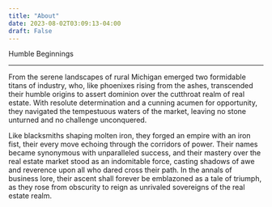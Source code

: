 ```yaml
---
title: "About"
date: 2023-08-02T03:09:13-04:00
draft: False
---
```



Humble Beginnings

---

From the serene landscapes of rural Michigan emerged two formidable titans of industry, who, like phoenixes rising from the ashes, transcended their humble origins to assert dominion over the cutthroat realm of real estate. With resolute determination and a cunning acumen for opportunity, they navigated the tempestuous waters of the market, leaving no stone unturned and no challenge unconquered. 

Like blacksmiths shaping molten iron, they forged an empire with an iron fist, their every move echoing through the corridors of power. Their names became synonymous with unparalleled success, and their mastery over the real estate market stood as an indomitable force, casting shadows of awe and reverence upon all who dared cross their path. In the annals of business lore, their ascent shall forever be emblazoned as a tale of triumph, as they rose from obscurity to reign as unrivaled sovereigns of the real estate realm.

